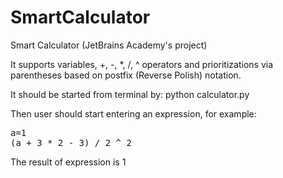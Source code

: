# SmartCalculator
Smart Calculator (JetBrains Academy's project)

It supports variables, +, -, \*, /, ^ operators and prioritizations via parentheses based on postfix (Reverse Polish) notation.

It should be started from terminal by: python calculator.py

Then user should start entering an expression, for example:

<pre>
a=1
(a + 3 * 2 - 3) / 2 ^ 2
</pre>

The result of expression is 1
